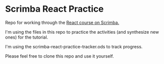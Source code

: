 # Scrimba React Practice
Repo for working through the [React course on Scrimba.](https://scrimba.com/g/glearnreact)


I'm using the files in this repo to practice the activities (and synthesize new ones) for the tutorial.

I'm using the scrimba-react-practice-tracker.ods to track progress.

Please feel free to clone this repo and use it yourself.